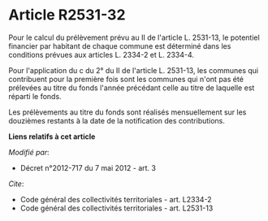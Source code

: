 # Article R2531-32

Pour le calcul du prélèvement prévu au II de l'article L. 2531-13, le potentiel financier par habitant de chaque commune est
déterminé dans les conditions prévues aux articles L. 2334-2 et L. 2334-4.

Pour l'application du c du 2° du II de l'article L. 2531-13, les communes qui contribuent pour la première fois sont les
communes qui n'ont pas été prélevées au titre du fonds l'année précédant celle au titre de laquelle est réparti le fonds. 

Les prélèvements au titre du fonds sont réalisés mensuellement sur les douzièmes restants à la date de la notification des
contributions.

**Liens relatifs à cet article**

_Modifié par_:

  - Décret n°2012-717 du 7 mai 2012 - art. 3

_Cite_:

  - Code général des collectivités territoriales - art. L2334-2
  - Code général des collectivités territoriales - art. L2531-13
